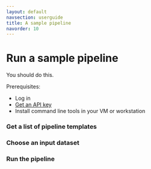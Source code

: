 ```yaml
---
layout: default
navsection: userguide
title: A sample pipeline
navorder: 10
---
```


# Run a sample pipeline

You should do this.

Prerequisites:

* Log in
* [Get an API key](api-tokens.html)
* Install command line tools in your VM or workstation

### Get a list of pipeline templates

### Choose an input dataset

### Run the pipeline

